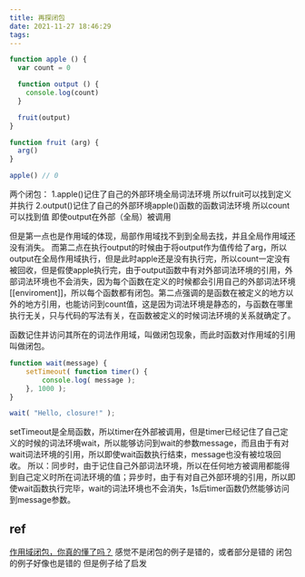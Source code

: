 ```yaml
---
title: 再探闭包
date: 2021-11-27 18:46:29
tags:
---
```



```javascript
function apple () {
  var count = 0

  function output () {
    console.log(count)
  }

  fruit(output)
}

function fruit (arg) {
  arg()
}

apple() // 0
```


两个闭包：
1.apple()记住了自己的外部环境全局词法环境 所以fruit可以找到定义并执行
2.output()记住了自己的外部环境apple()函数的函数词法环境 所以count可以找到值 即使output在外部（全局）被调用

但是第一点也是作用域的体现，局部作用域找不到到全局去找，并且全局作用域还没有消失。
而第二点在执行output的时候由于将output作为值传给了arg，所以output在全局作用域执行，但是此时apple还是没有执行完，所以count一定没有被回收，但是假使apple执行完，由于output函数中有对外部词法环境的引用，外部词法环境也不会消失，因为每个函数在定义的时候都会引用自己的外部词法环境[[enviroment]]，所以每个函数都有闭包。第二点强调的是函数在被定义的地方以外的地方引用，也能访问到count值，这是因为词法环境是静态的，与函数在哪里执行无关，只与代码的写法有关，在函数被定义的时候词法环境的关系就确定了。

函数记住并访问其所在的词法作用域，叫做闭包现象，而此时函数对作用域的引用叫做闭包。




```javascript
function wait(message) {
    setTimeout( function timer() {
        console.log( message );
    }, 1000 );
}

wait( "Hello, closure!" );
```

setTimeout是全局函数，所以timer在外部被调用，但是timer已经记住了自己定义的时候的词法环境wait，所以能够访问到wait的参数message，而且由于有对wait词法环境的引用，所以即使wait函数执行结束，message也没有被垃圾回收。
所以：同步时，由于记住自己外部词法环境，所以在任何地方被调用都能得到自己定义时所在词法环境的值；异步时，由于有对自己外部环境的引用，所以即使wait函数执行完毕，wait的词法环境也不会消失，1s后timer函数仍然能够访问到message参数。









## ref

[作用域闭包，你真的懂了吗？](https://segmentfault.com/a/1190000007396482)
感觉不是闭包的例子是错的，或者部分是错的
闭包的例子好像也是错的
但是例子给了启发